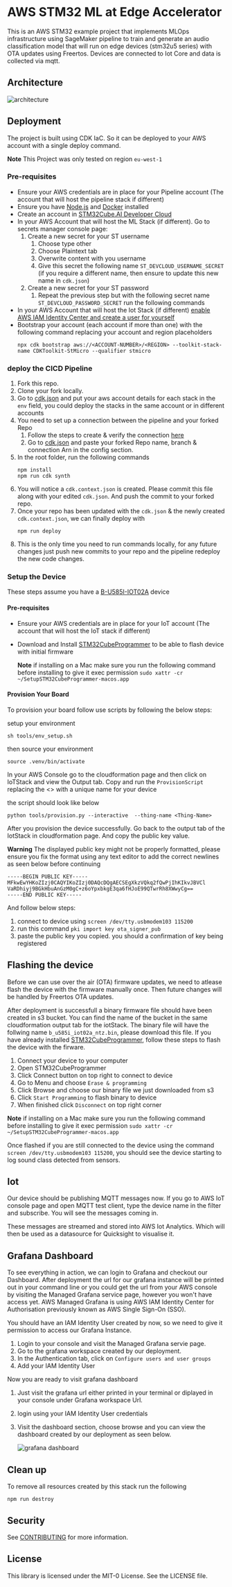 # AWS STM32 ML at Edge Accelerator

This is an AWS STM32 example project that implements MLOps infrastructure using SageMaker pipeline to train and generate an audio classification model that will run on edge devices (stm32u5 series) with OTA updates using Freertos. Devices are connected to Iot Core and data is collected via mqtt.

## Architecture

![architecture](./doc/images/architecture.png)

## Deployment

The project is built using CDK IaC. So it can be deployed to your AWS account with a single deploy command.

**Note**
This Project was only tested on region `eu-west-1`

### Pre-requisites

- Ensure your AWS credentials are in place for your Pipeline account (The account that will host the pipeline stack if different)
- Ensure you have [Node.js](https://nodejs.org) and [Docker](https://www.docker.com/products/docker-desktop/) installed
- Create an account in [STM32Cube.AI Developer Cloud](https://stm32ai-cs.st.com/home)
- In your AWS Account that will host the ML Stack (if different). Go to secrets manager console page:
  1.  Create a new secret for your ST username
      1.  Choose type other
      1.  Choose Plaintext tab
      1.  Overwrite content with you username
      1.  Give this secret the following name `ST_DEVCLOUD_USERNAME_SECRET` (if you require a different name, then ensure to update this new name in `cdk.json`)
  1.  Create a new secret for your ST password
      1.  Repeat the previous step but with the following secret name `ST_DEVCLOUD_PASSWORD_SECRET`
          run the following commands
- In your AWS Account that will host the Iot Stack (if different) [enable AWS IAM Identity Center and create a user for yourself](https://console.aws.amazon.com/singlesignon/identity/home)
- Bootstrap your account (each account if more than one) with the following command replacing your account and region placeholders
  ```
  npx cdk bootstrap aws://<ACCOUNT-NUMBER>/<REGION> --toolkit-stack-name CDKToolkit-StMicro --qualifier stmicro
  ```

### deploy the CICD Pipeline

1. Fork this repo.
1. Clone your fork locally.
1. Go to [cdk.json](./cdk.json) and put your aws account details for each stack in the `env` field, you could deploy the stacks in the same account or in different accounts
1. You need to set up a connection between the pipeline and your forked Repo
   1. Follow the steps to create & verify the connection [here](https://docs.aws.amazon.com/dtconsole/latest/userguide/connections-create-github.html)
   1. Go to [cdk.json](./cdk.json) and paste your forked Repo name, branch & connection Arn in the config section.
1. In the root folder, run the following commands
   ```
   npm install
   npm run cdk synth
   ```
1. You will notice a `cdk.context.json` is created. Please commit this file along with your edited `cdk.json`. And push the commit to your forked repo.
1. Once your repo has been updated with the `cdk.json` & the newly created `cdk.context.json`, we can finally deploy with
   ```
   npm run deploy
   ```
1. This is the only time you need to run commands locally, for any future changes just push new commits to your repo and the pipeline redeploy the new code changes.

### Setup the Device

These steps assume you have a [B-U585I-IOT02A](https://www.arrow.com/en/products/b-u585i-iot02a/stmicroelectronics) device

#### Pre-requisites

- Ensure your AWS credentials are in place for your IoT account (The account that will host the IoT stack if different)
- Download and Install [STM32CubeProgrammer](https://www.st.com/en/development-tools/stm32cubeprog.html) to be able to flash device with initial firmware

  **Note**
  if installing on a Mac make sure you run the following command before installing to give it exec permission `sudo xattr -cr ~/SetupSTM32CubeProgrammer-macos.app`

#### Provision Your Board

To provision your board follow use scripts by following the below steps:

setup your environment

```
sh tools/env_setup.sh
```

then source your environment

```
source .venv/bin/activate
```

In your AWS Console go to the cloudformation page and then click on IoTStack and view the Output tab. Copy and run the `ProvisionScript` replacing the <> with a unique name for your device

the script should look like below

```
python tools/provision.py --interactive  --thing-name <Thing-Name>
```

After you provision the device successfully. Go back to the output tab of the IotStack in cloudformation page. And copy the public key value.

**Warning**
The displayed public key might not be properly formatted, please ensure you fix the format using any text editor to add the correct newlines as seen below before continuing

```
-----BEGIN PUBLIC KEY-----
MFkwEwYHKoZIzj0CAQYIKoZIzj0DAQcDQgAECSEgXkzVQkq2fQwPjIhKIkvJBVCl
VaRDhiyj9BGkHbuAnGzM0gC+z6oYpxbkgE3qa6fHJoE99QTwrRh8XWwyCg==
-----END PUBLIC KEY-----
```

And follow below steps:

1. connect to device using `screen /dev/tty.usbmodem103 115200`
1. run this command `pki import key ota_signer_pub`
1. paste the public key you copied. you should a confirmation of key being registered

## Flashing the device

Before we can use over the air (OTA) firmware updates, we need to atlease flash the device with the firmware manually once. Then future changes will be handled by Freertos OTA updates.

After deployment is successfull a binary firmware file should have been created in s3 bucket. You can find the name of the bucket in the same cloudformation output tab for the iotStack. The binary file will have the follwing name `b_u585i_iot02a_ntz.bin`, please download this file.
If you have already installed [STM32CubeProgrammer](https://www.st.com/en/development-tools/stm32cubeprog.html), follow these steps to flash the device with the firware.

1. Connect your device to your computer
1. Open STM32CubeProgrammer
1. Click Connect button on top right to connect to device
1. Go to Menu and choose `Erase & programming`
1. Click Browse and choose our binary file we just downloaded from s3
1. Click `Start Programming` to flash binary to device
1. When finished click `Disconnect` on top right corner

**Note**
if installing on a Mac make sure you run the following command before installing to give it exec permission `sudo xattr -cr ~/SetupSTM32CubeProgrammer-macos.app`

Once flashed if you are still connected to the device using the command `screen /dev/tty.usbmodem103 115200`, you should see the device starting to log sound class detected from sensors.

## Iot

Our device should be publishing MQTT messages now. If you go to AWS IoT console page and open MQTT test client, type the device name in the filter and subscribe. You will see the messages coming in.

These messages are streamed and stored into AWS Iot Analytics. Which will then be used as a datasource for Quicksight to visualise it.

## Grafana Dashboard

To see everything in action, we can login to Grafana and checkout our Dashboard.
After deployment the url for our grafana instance will be printed out in your command line or you could get the url from your AWS console by visiting the Managed Grafana service page, however you won't have access yet.
AWS Managed Grafana is using AWS IAM Identity Center for Authorisation previously known as AWS Single Sign-On (SSO).

You should have an IAM Identity User created by now, so we need to give it permission to access our Grafana Instance.

1. Login to your console and visit the Managed Grafana servie page.
1. Go to the grafana workspace created by our deployment.
1. In the Authentication tab, click on `Configure users and user groups`
1. Add your IAM Identity User

Now you are ready to visit grafana dashboard

1. Just visit the grafana url either printed in your terminal or diplayed in your console under Grafana workspace Url.
1. login using your IAM Identity User credentials
1. Visit the dashboard section, choose browse and you can view the dashboard created by our deployment as seen below.

   ![grafana dashboard](./doc/images/grafana-dashboard.png)

## Clean up

To remove all resources created by this stack run the following

```
npm run destroy
```

## Security

See [CONTRIBUTING](CONTRIBUTING.md#security-issue-notifications) for more information.

## License

This library is licensed under the MIT-0 License. See the LICENSE file.
